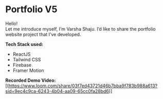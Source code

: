 # Portfolio V5  
Hello!  
Let me introduce myself, I’m Varsha Shaju. I’d like to share the portfolio website project that I’ve developed.  

**Tech Stack used:**  
- ReactJS  
- Tailwind CSS  
- Firebase  
- Framer Motion  

**Recorded Demo Video:**  
[(https://www.loom.com/share/03f7ed43721d46b7bba9f783b988a613?sid=9ec4c9ca-6243-4b04-aa09-65cc0fa28bd6)]
